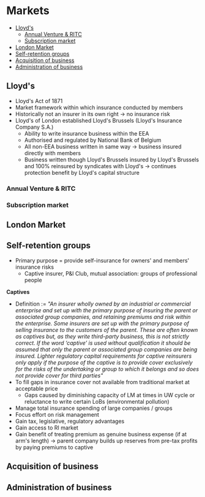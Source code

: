 # Markets <!-- omit in toc -->

- [Lloyd's](#lloyds)
  - [Annual Venture & RITC](#annual-venture--ritc)
  - [Subscription market](#subscription-market)
- [London Market](#london-market)
- [Self-retention groups](#self-retention-groups)
- [Acquisition of business](#acquisition-of-business)
- [Administration of business](#administration-of-business)

## Lloyd's

- Lloyd's Act of 1871
- Market framework within which insurance conducted by members
- Historically not an insurer in its own right -> no insurance risk
- Lloyd's of London established Lloyd's Brussels (Lloyd's Insurance Company S.A.)
  - Ability to write insurance business within the EEA
  - Authorised and regulated by National Bank of Belgium
  - All non-EEA business written in same way -> business insured directly with members
  - Business written though Lloyd's Brussels insured by Lloyd's Brussels and 100% reinsured by syndicates with Lloyd's -> continues protection benefit by Lloyd's capital structure

### Annual Venture & RITC

### Subscription market

## London Market

## Self-retention groups

- Primary purpose = provide self-insurance for owners' and members' insurance risks
  - Captive insurer, P&I Club, mutual association: groups of professional people

**Captives**

- Definition := _"An insurer wholly owned by an industrial or commercial enterprise and set up with the primary purpose of insuring the parent or associated group companies, and retaining premiums and risk within the enterprise. Some insurers are set up with the primary purpose of selling insurance to the customers of the parent. These are often known as captives but, as they write third-party business, this is not strictly correct. If the word ‘captive’ is used without qualification it should be assumed that only the parent or associated group companies are being insured. Lighter regulatory capital requirements for captive reinsurers only apply if the purpose of the captive is to provide cover exclusively for the risks of the undertaking or group to which it belongs and so does not provide cover for third parties"_
- To fill gaps in insurance cover not available from traditional market at acceptable price
  - Gaps caused by diminishing capacity of LM at times in UW cycle or reluctance to write certain LoBs (environmental pollution)
- Manage total insurance spending of large companies / groups
- Focus effort on risk management
- Gain tax, legislative, regulatory advantages
- Gain access to RI market
- Gain benefit of treating premium as genuine business expense (if at arm's length) -> parent company builds up reserves from pre-tax profits by paying premiums to captive

## Acquisition of business

## Administration of business
